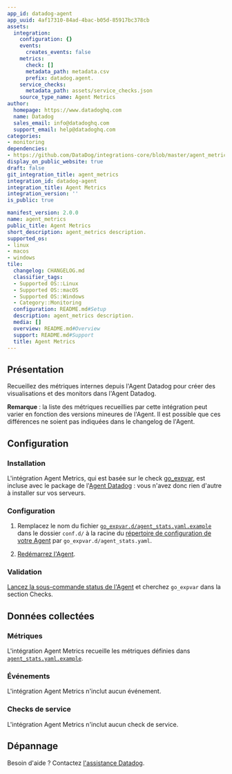 ```yaml
---
app_id: datadog-agent
app_uuid: 4af17310-84ad-4bac-b05d-85917bc378cb
assets:
  integration:
    configuration: {}
    events:
      creates_events: false
    metrics:
      check: []
      metadata_path: metadata.csv
      prefix: datadog.agent.
    service_checks:
      metadata_path: assets/service_checks.json
    source_type_name: Agent Metrics
author:
  homepage: https://www.datadoghq.com
  name: Datadog
  sales_email: info@datadoghq.com
  support_email: help@datadoghq.com
categories:
- monitoring
dependencies:
- https://github.com/DataDog/integrations-core/blob/master/agent_metrics/README.md
display_on_public_website: true
draft: false
git_integration_title: agent_metrics
integration_id: datadog-agent
integration_title: Agent Metrics
integration_version: ''
is_public: true

manifest_version: 2.0.0
name: agent_metrics
public_title: Agent Metrics
short_description: agent_metrics description.
supported_os:
- linux
- macos
- windows
tile:
  changelog: CHANGELOG.md
  classifier_tags:
  - Supported OS::Linux
  - Supported OS::macOS
  - Supported OS::Windows
  - Category::Monitoring
  configuration: README.md#Setup
  description: agent_metrics description.
  media: []
  overview: README.md#Overview
  support: README.md#Support
  title: Agent Metrics
---
```




## Présentation

Recueillez des métriques internes depuis l'Agent Datadog pour créer des visualisations et des monitors dans l'Agent Datadog.

**Remarque** : la liste des métriques recueillies par cette intégration peut varier en fonction des versions mineures de l'Agent. Il est possible que ces différences ne soient pas indiquées dans le changelog de l'Agent.

## Configuration

### Installation

L'intégration Agent Metrics, qui est basée sur le check [go_expvar][1], est incluse avec le package de l'[Agent Datadog][2] : vous n'avez donc rien d'autre à installer sur vos serveurs.

### Configuration

1. Remplacez le nom du fichier [`go_expvar.d/agent_stats.yaml.example`][3] dans le dossier `conf.d/` à la racine du [répertoire de configuration de votre Agent][4] par `go_expvar.d/agent_stats.yaml`.

2. [Redémarrez l'Agent][5].

### Validation

[Lancez la sous-commande status de l'Agent][6] et cherchez `go_expvar` dans la section Checks.

## Données collectées

### Métriques

L'intégration Agent Metrics recueille les métriques définies dans [`agent_stats.yaml.example`][3].

### Événements

L'intégration Agent Metrics n'inclut aucun événement.

### Checks de service

L'intégration Agent Metrics n'inclut aucun check de service.

## Dépannage

Besoin d'aide ? Contactez [l'assistance Datadog][7].

[1]: https://docs.datadoghq.com/fr/integrations/go_expvar/
[2]: https://app.datadoghq.com/account/settings#agent
[3]: https://github.com/DataDog/datadog-agent/blob/master/cmd/agent/dist/conf.d/go_expvar.d/agent_stats.yaml.example
[4]: https://docs.datadoghq.com/fr/agent/guide/agent-configuration-files/#agent-configuration-directory
[5]: https://docs.datadoghq.com/fr/agent/guide/agent-commands/#start-stop-and-restart-the-agent
[6]: https://docs.datadoghq.com/fr/agent/guide/agent-commands/#agent-status-and-information
[7]: https://docs.datadoghq.com/fr/help/
